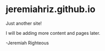 # jeremiahriz.github.io
Just another site!

I will be adding more content and pages later.


-Jeremiah Righteous


